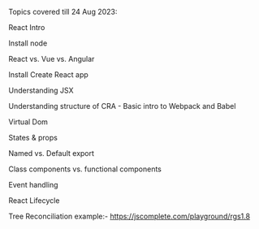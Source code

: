 Topics covered till 24 Aug 2023:

React Intro 

Install node

React vs. Vue vs. Angular

Install Create React app

Understanding JSX 

Understanding structure of CRA - Basic intro to Webpack and Babel


Virtual Dom

States & props

Named vs. Default export

Class components vs. functional components

Event handling 

React Lifecycle

Tree Reconciliation example:- https://jscomplete.com/playground/rgs1.8


